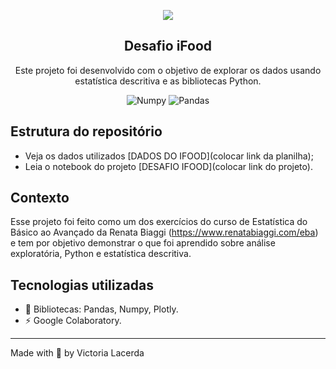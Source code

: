 <p align="center">
  <img src="[https://github.com/viclacerda/py-desafio-ifood-pt/blob/main/ifood-challenge.png](https://github.com/viclacerda/py-desafio-ifood-pt/blob/main/ifood-challenge.png)" >
</p>

<h2 align="center">
  Desafio iFood
</h2>

<p align="center">
  Este projeto foi desenvolvido com o objetivo de explorar os dados usando estatística descritiva e as bibliotecas Python. </a>
</p>

<p align="center">
    <img alt="Numpy" src="https://img.shields.io/badge/numpy-1.20.0-blue">
    <img alt="Pandas" src="https://img.shields.io/badge/Pandas-1.2.3-yellow">
    

   </a>
</p>


## Estrutura do repositório

- Veja os dados utilizados [DADOS DO IFOOD](colocar link da planilha);
- Leia o notebook do projeto [DESAFIO IFOOD](colocar link do projeto).

## Contexto

Esse projeto foi feito como um dos exercícios do curso de Estatística do Básico ao Avançado da Renata Biaggi (https://www.renatabiaggi.com/eba) e tem por objetivo demonstrar o que foi aprendido sobre análise exploratória, Python e estatística descritiva.

## Tecnologias utilizadas

- 📄 Bibliotecas: Pandas, Numpy, Plotly.
- ⚡️ Google Colaboratory.

---

Made with 🩶 by Victoria Lacerda 

